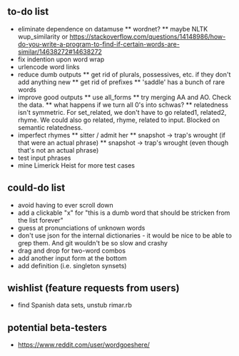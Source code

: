 ## to-do list

* eliminate dependence on datamuse
** wordnet?
** maybe NLTK wup_similarity or https://stackoverflow.com/questions/14148986/how-do-you-write-a-program-to-find-if-certain-words-are-similar/14638272#14638272
* fix indention upon word wrap
* urlencode word links
* reduce dumb outputs
** get rid of plurals, possessives, etc. if they don't add anything new
** get rid of prefixes
** 'saddle' has a bunch of rare words
* improve good outputs
** use all_forms
** try merging AA and AO. Check the data.
** what happens if we turn all 0's into schwas?
** relatedness isn't symmetric. For set_related, we don't have to go related1, related2, rhyme. We could also go related, rhyme, related to input. Blocked on semantic relatedness.
* imperfect rhymes
** sitter / admit her
** snapshot -> trap's wrought (if that were an actual phrase)
** snapshot -> trap's wrought (even though that's not an actual phrase)
* test input phrases
* mine Limerick Heist for more test cases

## could-do list

* avoid having to ever scroll down
* add a clickable "x" for "this is a dumb word that should be stricken from the list forever"
* guess at pronunciations of unknown words
* don't use json for the internal dictionaries - it would be nice to be able to grep them. And git wouldn't be so slow and crashy
* drag and drop for two-word combos
* add another input form at the bottom
* add definition (i.e. singleton synsets)

## wishlist (feature requests from users)

* find Spanish data sets, unstub rimar.rb

## potential beta-testers

* https://www.reddit.com/user/wordgoeshere/
